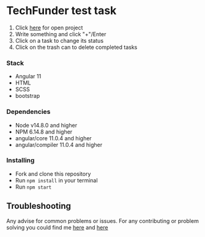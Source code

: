 # TechFunder test task

1. Click [here](https://casualjackie.github.io/TechFunder/) for open project
2. Write something and click "+"/Enter
3. Click on a task to change its status
4. Click on the trash can to delete completed tasks

### Stack
* Angular 11
* HTML
* SCSS
* bootstrap

### Dependencies
* Node v14.8.0 and higher
* NPM 6.14.8 and higher
* angular/core 11.0.4 and higher
* angular/compiler 11.0.4 and higher

### Installing
* Fork and clone this repository
* Run `npm install` in your terminal
* Run `npm start`

## Troubleshooting

Any advise for common problems or issues.
For any contributing or problem solving you could find me [here](https://www.linkedin.com/in/evgeniy-polishchuk-6424111bb/) and [here](mailto:evhenii.polishchuk@gmail.com)

